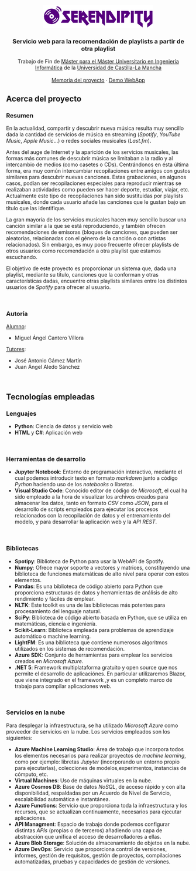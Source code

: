 <div id="top"></div>

<!-- PROJECT LOGO -->
<br />
<div align="center">
    <img src="media/SerendipityLogo.png" alt="Logo" height="64">
  </a>

  <h3 align="center">Servicio web para la recomendación de playlists a partir de otra playlist</h3>

  <p align="center">
    Trabajo de Fin de <a href="https://www.uclm.es/estudios/masteres/master-ingenieria-informatica-albacete">Máster para el Máster Universitario en Ingeniería Informática</a> de la <a href="https://www.uclm.es">Universidad de Castilla-La Mancha</a>
    <br />
    <br />
    <a href="docs/MEMORIA_TFM_SERENDIPITY.pdf">Memoria del proyecto</a>
    ·
    <a href="https://www.youtube.com/watch?v=1213YzkQIqU">Demo WebApp</a>
    <!-- .
    <a href="https://github.com/othneildrew/Best-README-Template/issues">Request Feature</a> -->
  </p>
</div>


<!-- ABOUT THE PROJECT -->
## Acerca del proyecto

### Resumen

En la actualidad, compartir y descubrir nueva música resulta muy sencillo dada la cantidad de servicios de música en streaming (_Spotify_, _YouTube Music_, _Apple Music_…) o redes sociales musicales (_Last.fm_).

Antes del auge de Internet y la aparición de los servicios musicales, las formas más comunes de descubrir música se limitaban a la radio y al intercambio de medios (como casetes o CDs). Centrándonos en ésta última forma, era muy común intercambiar recopilaciones entre amigos con gustos similares para descubrir nuevas canciones. Estas grabaciones, en
algunos casos, podían ser recopilaciones especiales para reproducir mientras se realizaban actividades como pueden ser hacer deporte, estudiar, viajar, etc. Actualmente este tipo de recopilaciones han sido sustituidas por playlists musicales, donde cada usuario añade las canciones que le gustan bajo un título que las identifique.

La gran mayoría de los servicios musicales hacen muy sencillo buscar una canción similar a la que se está reproduciendo, y también ofrecen recomendaciones de emisoras (bloques de canciones, que pueden ser aleatorias, relacionadas con el género de la canción o con artistas relacionados). Sin embargo, es muy poco frecuente ofrecer playlists de otros usuarios
como recomendación a otra playlist que estamos escuchando.

El objetivo de este proyecto es proporcionar un sistema que, dada una playlist, mediante su título, canciones que la conforman y otras características dadas, encuentre otras playlists similares entre los distintos usuarios de _Spotify_ para ofrecer al usuario.

<br>

### Autoría
<u>Alumno</u>:
* Miguel Ángel Cantero Víllora

<u>Tutores</u>:
* José Antonio Gámez Martín
* Juan Ángel Aledo Sánchez

<br>

## Tecnologías empleadas

### Lenguajes
* __Python__: Ciencia de datos y servicio web
* __HTML__ y __C#__: Aplicación web 

<br>

### Herramientas de desarrollo 
* __Jupyter Notebook__: Entorno de programación interactivo, mediante el cual podemos introducir texto en formato _markdown_ junto a código _Python_ haciendo uso de los _notebooks_ o libretas.
* __Visual Studio Code__: Conocido editor de código de _Microsoft_, el cual ha sido empleado a la hora de visualizar los archivos creados para almacenar los datos, tanto en formato _CSV_ como _JSON_, para el desarrollo de scripts empleados para ejecutar los procesos relacionados con la recopilación de datos y el entrenamiento del modelo, y para desarrollar la aplicación web y la _API REST_.

<br>

### Bibliotecas
* __Spotipy__: Biblioteca de Python para usar la WebAPI de Spotify.
* __Numpy__: Ofrece mayor soporte a vectores y matrices, constituyendo una biblioteca de funciones matemáticas de alto nivel para operar con estos elementos.
* __Pandas__: Es una biblioteca de código abierto para Python que proporciona estructuras de datos y herramientas de análisis de alto rendimiento y fáciles de emplear.
* __NLTK__: Este toolkit es una de las bibliotecas más potentes para procesamiento del lenguaje natural.
* __SciPy__: Biblioteca de código abierto basada en Python, que se utiliza en matemáticas,
ciencia e ingeniería.
* __Scikit-Learn__: Biblioteca empleada para problemas de aprendizaje automático o machine learning.
* __LightFM__: Es una biblioteca que contiene numerosos algoritmos utilizados en los sistemas de recomendación.
* __Azure SDK__: Conjunto de herramientas para emplear los servicios creados en _Microsoft Azure_.
* __.NET 5__: Framework multiplataforma gratuito y open source que nos permite el desarrollo de aplicaciónes. En particular utilizaremos Blazor, que viene integrado en el
framework ,y es un completo marco de trabajo para compilar aplicaciones web.

<br>

### Servicios en la nube
Para desplegar la infraestructura, se ha utilizado _Microsoft Azure_ como proveedor de servicios en la nube. Los servicios empleados son los siguientes:
* __Azure Machine Learning Studio__: Área de trabajo que incorpora todos los elementos necesarios para realizar proyectos de _machine learning_, como por ejemplo: libretas _Jupyter_ (incorporando un entorno propio para ejecutarlas), colecciones de modelos,experimentos, instancias de cómputo, etc.
* __Virtual Machines__: Uso de máquinas virtuales en la nube.
* __Azure Cosmos DB__: Base de datos _NoSQL_, de acceso rápido y con alta disponibilidad, respaldadas por un Acuerdo de Nivel de Servicio, escalabilidad automática e instantánea.
* __Azure Functions__: Servicio que proporciona toda la infraestructura y los recursos, que se actualizan continuamente, necesarios para ejecutar aplicaciones.
* __API Managment__: Espacio de trabajo donde podemos configurar distintas _APIs_ (propias o de terceros) añadiendo una capa de abstracción que unifica el acceso de desarrolladores a ellas.
* __Azure Blob Storage__: Solución de almacenamiento de objetos en la nube.
* __Azure DevOps__: Servicio que proporciona control de versiones, informes, gestión de
requisitos, gestión de proyectos, compilaciones automatizadas, pruebas y capacidades de gestión de versiones.
